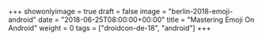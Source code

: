 +++
showonlyimage = true
draft = false
image = "berlin-2018-emoji-android"
date = "2018-06-25T08:00:00+00:00"
title = "Mastering Emoji On Android"
weight = 0
tags = ["droidcon-de-18", "android"]
+++

